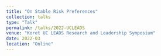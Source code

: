 ```yaml
---
title: "On Stable Risk Preferences"
collection: talks
type: "Talk"
permalink: /talks/2022-UCLEADS
venue: "Koret UC LEADS Research and Leadership Symposium"
date: 2022-03
location: "Online"
---
```

